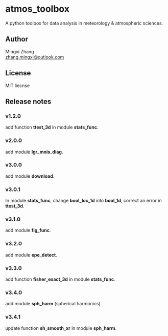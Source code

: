 # atmos_toolbox
A python toolbox for data analysis in meteorology & atmospheric sciences.  

## Author
Mingxi Zhang  
<zhang.mingxi@outlook.com>

## License
MIT liecnse

## Release notes
### v1.2.0
add function **ttest_3d** in module **stats_func**.
### v2.0.0
add module **lgr_mois_diag**.
### v3.0.0
add module **download**.
### v3.0.1 
In module **stats_func**, change **bool_loc_1d** into **bool_1d**,
correct an error in **ttest_3d**.
### v3.1.0
add module **fig_func**.  
### v3.2.0
add module **epe_detect**.
### v3.3.0
add function **fisher_exact_3d** in module **stats_func**.
### v3.4.0
add module **sph_harm** (spherical harmonics).  
### v3.4.1
update function **sh_smooth_xr** in module **sph_harm**.  
